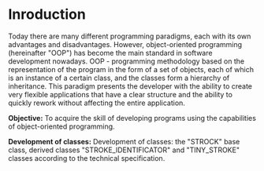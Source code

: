 # Inroduction
Today there are many different programming paradigms, each with its own advantages and disadvantages. However, object-oriented programming (hereinafter "OOP") has become the main standard in software development nowadays. 
OOP - programming methodology based on the representation of the program in the form of a set of objects, each of which is an instance of a certain class, and the classes form a hierarchy of inheritance. This paradigm presents the developer with the ability to create very flexible applications that have a clear structure and the ability to quickly rework without affecting the entire application.
  
**Objective:**
To acquire the skill of developing programs using the capabilities of object-oriented programming.


**Development of classes:**
Development of classes: the "STROCK" base class, derived classes "STROKE_IDENTIFICATOR" and "TINY_STROKE" classes according to the technical specification.
